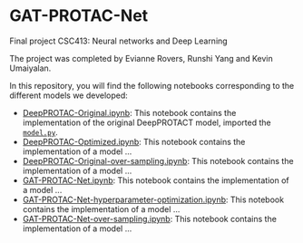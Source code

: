 # GAT-PROTAC-Net

Final project CSC413: Neural networks and Deep Learning

The project was completed by Evianne Rovers, Runshi Yang and Kevin Umaiyalan.

In this repository, you will find the following notebooks corresponding to the different models we developed:

- [DeepPROTAC-Original.ipynb](https://github.com/Runshi-Yang/CSC413-Final-Project/blob/main/DeepPROTAC-Original.ipynb): This notebook contains the implementation of the original DeepPROTACT model, imported the [`model.py`](https://github.com/Runshi-Yang/CSC413-Final-Project/blob/main/model.py).
- [DeepPROTAC-Optimized.ipynb](https://github.com/Runshi-Yang/CSC413-Final-Project/blob/main/DeepPROTAC-Optimized.ipynb): This notebook contains the implementation of a model ...
- [DeepPROTAC-Original-over-sampling.ipynb](https://github.com/Runshi-Yang/CSC413-Final-Project/blob/main/DeepPROTAC-Optimized-over-sampling.ipynb): This notebook contains the implementation of a model ...
- [GAT-PROTAC-Net.ipynb](https://github.com/Runshi-Yang/CSC413-Final-Project/blob/main/GAT-PROTAC-Net.ipynb): This notebook contains the implementation of a model ...
- [GAT-PROTAC-Net-hyperparameter-optimization.ipynb](https://github.com/Runshi-Yang/CSC413-Final-Project/blob/main/GAT-PROTAC-Net-hyperparameter-optimization.ipynb): This notebook contains the implementation of a model ...
- [GAT-PROTAC-Net-over-sampling.ipynb](https://github.com/Runshi-Yang/CSC413-Final-Project/blob/main/GAT-PROTAC-Net-over-sampling.ipynb): This notebook contains the implementation of a model ...
